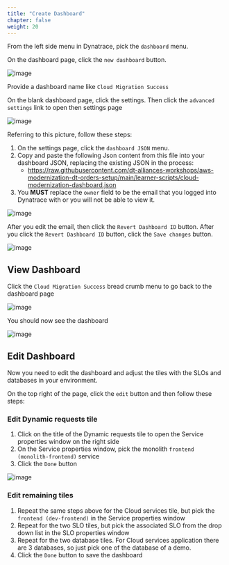 ```yaml
---
title: "Create Dashboard"
chapter: false
weight: 20
---
```


From the left side menu in Dynatrace, pick the `dashboard` menu.

On the dashboard page, click the `new dashboard` button.

![image](/images/lab2-dashboard.png)

Provide a dashboard name like `Cloud Migration Success`

On the blank dashboard page, click the settings.  Then click the `advanced settings` link to open then settings page

![image](/images/lab2-dashboard-settings.png)

Referring to this picture, follow these steps:

1. On the settings page, click the `dashboard JSON` menu.
1. Copy and paste the following Json content from this file into your dashboard JSON, replacing the existing JSON in the process:
    * https://raw.githubusercontent.com/dt-alliances-workshops/aws-modernization-dt-orders-setup/main/learner-scripts/cloud-modernization-dashboard.json
1. You **MUST** replace the `owner` field to be the email that you logged into Dynatrace with or you will not be able to view it. 

![image](/images/lab2-dashboard-json.png)

After you edit the email, then click the `Revert Dashboard ID` button.  After you click the `Revert Dashboard ID` button, click the `Save changes` button.

![image](/images/lab3-save-dashboard.png)

## View Dashboard

Click the `Cloud Migration Success` bread crumb menu to go back to the dashboard page

![image](/images/lab2-dashboard-bread.png)

You should now see the dashboard

![image](/images/lab2-dashboard-view.png)

## Edit Dashboard

Now you need to edit the dashboard and adjust the tiles with the SLOs and databases in your environment.

On the top right of the page, click the `edit` button and then follow these steps:

### Edit Dynamic requests tile

1. Click on the title of the Dynamic requests tile to open the Service properties window on the right side 
1. On the Service properties window, pick the monolith `frontend (monolith-frontend)` service
1. Click the `Done` button

![image](/images/lab2-dashboard-edit-tile.png)

### Edit remaining tiles

1. Repeat the same steps above for the Cloud services tile, but pick the `frontend (dev-frontend)` in the Service properties window
1. Repeat for the two SLO tiles, but pick the associated SLO from the drop down list in the SLO properties window
1. Repeat for the two database tiles. For Cloud services application there are 3 databases, so just pick one of the database of a demo.
1. Click the `Done` button to save the dashboard


